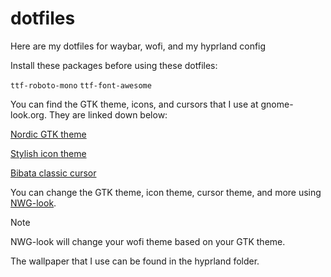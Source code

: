 # dotfiles
Here are my dotfiles for waybar, wofi, and my hyprland config

Install these packages before using these dotfiles:

`ttf-roboto-mono`
`ttf-font-awesome`

You can find the GTK theme, icons, and cursors that I use at gnome-look.org. They are linked down below:

[Nordic GTK theme](https://www.gnome-look.org/p/1267246/)

[Stylish icon theme](https://www.gnome-look.org/p/1886541)

[Bibata classic cursor](https://www.gnome-look.org/p/1914826)

You can change the GTK theme, icon theme, cursor theme, and more using [NWG-look](https://github.com/nwg-piotr/nwg-look).

> [!NOTE]
> NWG-look will change your wofi theme based on your GTK theme.

The wallpaper that I use can be found in the hyprland folder.
